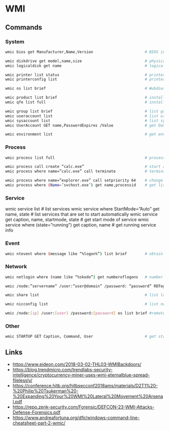 # WMI

## Commands

### System

```bash
wmic bios get Manufacturer,Name,Version                       # BIOS info

wmic diskdrive get model,name,size                            # physical disks
wmic logicaldisk get name                                     # logical disks

wmic printer list status                                      # printers
wmic printerconfig list                                       # printer config

wmic os list brief                                            # Wubdiws version incl. serial

wmic product list brief                                       # installed programs  
wmic qfe list full                                            # installed KB

wmic group list brief                                         # list groups on local system
wmic useraccount list                                         # list users on local system
wmic sysaccount list                                          # list sys account on local system
wmic UserAccount GET name,PasswordExpires /Value              # get Domain Names And When Account PWD set to Expire

wmic environment list                                         # get environment var
```

### Process

```bash
wmic process list full                                        # processes

wmic process call create “calc.exe”                           # start an application
wmic process where name=”calc.exe” call terminate             # terminate an application

wmic process where name=”explorer.exe” call setpriority 64    # change process priority
wmic process where (Name=’svchost.exe’) get name,processid    # get list of pid
```

### Service

wmic service list                                             # list services
wmic service where StartMode=”Auto” get name, state           # list services that are set to start automatically
wmic service get caption, name, startmode, state              # get start mode of service
wmic service where (state=”running”) get caption, name        # get running service info

### Event

```bash
wmic ntevent where (message like “%logon%”) list brief        # obtain a certain kind of event from eventlog
```

### Network

```bash
wmic netlogin where (name like “%skodo”) get numberoflogons   # number of logons per SID

wmic /node:”servername” /user:”user@domain” /password: “password” RDToggle where ServerName=”server name” call SetAllowTSConnections 1          # turn on RDP remotely

wmic share list                                               # list local shares

wmic nicconfig list                                           # list network adapters and IP address information

wmic /node:[ip] /user:[user] /password:[password] os list brief #remote wmic command
```

### Other

```bash
wmic STARTUP GET Caption, Command, User                       # get start on boot stuff
```

## Links

* https://www.eideon.com/2018-03-02-THL03-WMIBackdoors/
* https://blog.trendmicro.com/trendlabs-security-intelligence/cryptocurrency-miner-uses-wmi-eternalblue-spread-filelessly/
* https://conference.hitb.org/hitbsecconf2018ams/materials/D2T1%20-%20Philip%20Tsukerman%20-%20Expanding%20Your%20WMI%20Lateral%20Movement%20Arsenal.pdf
* https://repo.zenk-security.com/Forensic/DEFCON-23-WMI-Attacks-Defense-Forensics.pdf
* https://www.andreafortuna.org/dfir/windows-command-line-cheatsheet-part-2-wmic/
